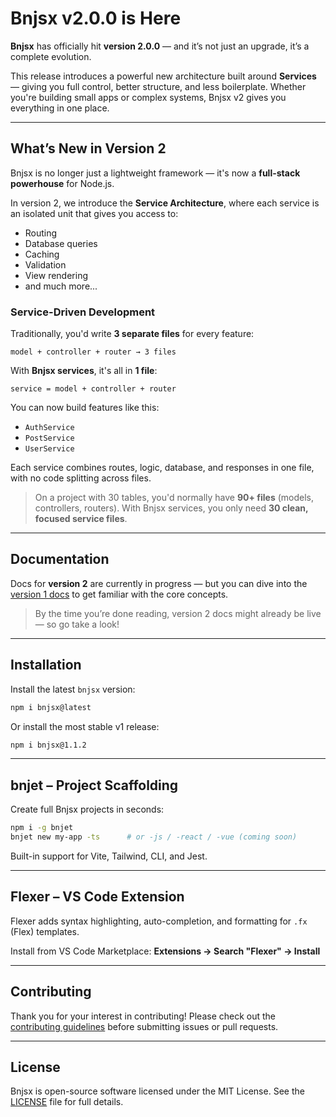 # Bnjsx v2.0.0 is Here

**Bnjsx** has officially hit **version 2.0.0** — and it’s not just an upgrade, it’s a complete evolution.

This release introduces a powerful new architecture built around **Services** — giving you full control, better structure, and less boilerplate. Whether you're building small apps or complex systems, Bnjsx v2 gives you everything in one place.

---

## What’s New in Version 2

Bnjsx is no longer just a lightweight framework — it's now a **full-stack powerhouse** for Node.js.

In version 2, we introduce the **Service Architecture**, where each service is an isolated unit that gives you access to:

- Routing
- Database queries
- Caching
- Validation
- View rendering
- and much more...

### Service-Driven Development

Traditionally, you'd write **3 separate files** for every feature:

```
model + controller + router → 3 files
```

With **Bnjsx services**, it's all in **1 file**:

```
service = model + controller + router
```

You can now build features like this:

- `AuthService`
- `PostService`
- `UserService`

Each service combines routes, logic, database, and responses in one file, with no code splitting across files.

> On a project with 30 tables, you'd normally have **90+ files** (models, controllers, routers).
> With Bnjsx services, you only need **30 clean, focused service files**.

---

## Documentation

Docs for **version 2** are currently in progress — but you can dive into the [version 1 docs](https://github.com/bnjsx/docs) to get familiar with the core concepts.

> By the time you’re done reading, version 2 docs might already be live — so go take a look!

---

## Installation

Install the latest `bnjsx` version:

```bash
npm i bnjsx@latest
```

Or install the most stable v1 release:

```bash
npm i bnjsx@1.1.2
```

---

## bnjet – Project Scaffolding

Create full Bnjsx projects in seconds:

```bash
npm i -g bnjet
bnjet new my-app -ts      # or -js / -react / -vue (coming soon)
```

Built-in support for Vite, Tailwind, CLI, and Jest.

---

## Flexer – VS Code Extension

Flexer adds syntax highlighting, auto-completion, and formatting for `.fx` (Flex) templates.

Install from VS Code Marketplace:
**Extensions → Search "Flexer" → Install**

---

## Contributing

Thank you for your interest in contributing!
Please check out the [contributing guidelines](CONTRIBUTING.md) before submitting issues or pull requests.

---

## License

Bnjsx is open-source software licensed under the MIT License.
See the [LICENSE](LICENSE.md) file for full details.
